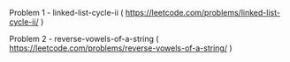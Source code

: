 Problem 1 - linked-list-cycle-ii ( https://leetcode.com/problems/linked-list-cycle-ii/ )

Problem 2 - reverse-vowels-of-a-string ( https://leetcode.com/problems/reverse-vowels-of-a-string/ )